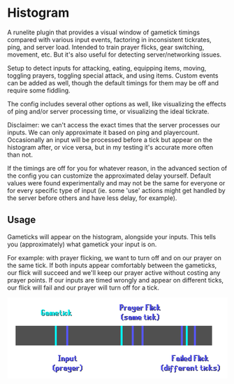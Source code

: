 # Histogram

A runelite plugin that provides a visual window of gametick timings compared with various input events, factoring in inconsistent tickrates, ping, and server load. Intended to train prayer flicks, gear switching, movement, etc. But it's also useful for detecting server/networking issues.

Setup to detect inputs for attacking, eating, equipping items, moving, toggling prayers, toggling special attack, and using items. Custom events can be added as well, though the default timings for them may be off and require some fiddling.

The config includes several other options as well, like visualizing the effects of ping and/or server processing time, or visualizing the ideal tickrate.

Disclaimer: we can't access the exact times that the server processes our inputs. We can only approximate it based on ping and playercount. Occasionally an input will be processed before a tick but appear on the histogram after, or vice versa, but in my testing it's accurate more often than not.

If the timings are off for you for whatever reason, in the advanced section of the config you can customize the approximated delay yourself. Default values were found experimentally and may not be the same for everyone or for every specific type of input (ie. some 'use' actions might get handled by the server before others and have less delay, for example).

## Usage

Gameticks will appear on the histogram, alongside your inputs. This tells you (approximately) what gametick your input is on.

For example: with prayer flicking, we want to turn off and on our prayer on the same tick. If both inputs appear comfortably between the gameticks, our flick will succeed and we'll keep our prayer active without costing any prayer points. If our inputs are timed wrongly and appear on different ticks, our flick will fail and our prayer will turn off for a tick.

![Usage Example](https://github.com/JarateKing/histogram/blob/master/docs/explanation.png)
